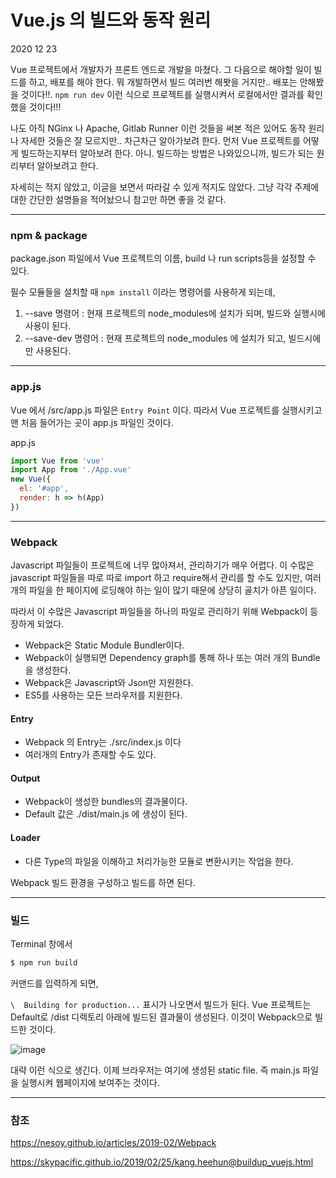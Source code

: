 # Vue.js 의 빌드와 동작 원리

2020 12 23

Vue 프로젝트에서 개발자가 프론트 엔드로 개발을 마쳤다. 그 다음으로 해야할 일이 빌드를 하고, 배포를 해야 한다. 뭐 개발하면서 빌드 여러번 해봣을 거지만.. 배포는 안해봤을 것이다!!. `npm run dev` 이런 식으로 프로젝트를 실행시켜서 로컬에서만 결과를 확인했을 것이다!!!

나도 아직 NGinx 나 Apache, Gitlab Runner 이런 것들을 써본 적은 있어도 동작 원리나 자세한 것들은 잘 모르지만.. 차근차근 알아가보려 한다. 먼저 Vue 프로젝트를 어떻게 빌드하는지부터 알아보려 한다. 아니. 빌드하는 방법은 나와있으니까, 빌드가 되는 원리부터 알아보려고 한다.

자세히는 적지 않았고, 이글을 보면서 따라갈 수 있게 적지도 않았다. 그냥 각각 주제에 대한 간단한 설명들을 적어놨으니 참고만 하면 좋을 것 같다.

---

### npm & package

package.json 파일에서 Vue 프로젝트의 이름, build 나 run scripts등을 설정할 수 있다.

필수 모듈들을 설치할 때 `npm install` 이라는 명령어를 사용하게 되는데, 

1. --save 명령어 : 현재 프로젝트의 node_modules에 설치가 되며, 빌드와 실행시에 사용이 된다.
2. --save-dev 명령어 : 현재 프로젝트의 node_modules 에 설치가 되고, 빌드시에만 사용된다. 

---

### app.js

Vue 에서  /src/app.js 파일은 `Entry Point` 이다. 따라서 Vue 프로젝트를 실행시키고 맨 처음 들어가는 곳이 app.js 파일인 것이다.

app.js

```javascript
import Vue from 'vue'
import App from './App.vue'
new Vue({
  el: '#app',
  render: h => h(App)
})
```

---

### Webpack

Javascript 파일들이 프로젝트에 너무 많아져서, 관리하기가 매우 어렵다. 이 수많은 javascript 파일들을 따로 따로 import 하고 require해서 관리를 할 수도 있지만, 여러 개의 파일을 한 페이지에 로딩해야 하는 일이 많기 때문에 상당히 골치가 아픈 일이다.

따라서 이 수많은 Javascript 파일들을 하나의 파일로 관리하기 위해 Webpack이 등장하게 되었다.

- Webpack은 Static Module Bundler이다.
- Webpack이 실행되면 Dependency graph를 통해 하나 또는 여러 개의 Bundle을 생성한다.
- Webpack은 Javascript와 Json만 지원한다.
- ES5를 사용하는 모든 브라우저를 지원한다.

#### Entry

- Webpack 의 Entry는 ./src/index.js 이다
- 여러개의 Entry가 존재할 수도 있다.

#### Output

- Webpack이 생성한 bundles의 결과물이다.
- Default 값은 ./dist/main.js 에 생성이 된다.

#### Loader

- 다른 Type의 파일을 이해하고 처리가능한 모듈로 변환시키는 작업을 한다.



Webpack 빌드 환경을 구성하고 빌드를 하면 된다.

---

### 빌드

Terminal 창에서 

```bash
$ npm run build
```

커맨드를 입력하게 되면, 

`\  Building for production...` 표시가 나오면서 빌드가 된다. Vue 프로젝트는 Default로 /dist 디렉토리 아래에 빌드된 결과물이 생성된다. 이것이 Webpack으로 빌드한 것이다.

![image](https://user-images.githubusercontent.com/28242038/102968430-33d44800-4537-11eb-9f7f-d10e50c58f9a.png)

대략 이런 식으로 생긴다. 이제 브라우저는 여기에 생성된 static file. 즉 main.js 파일을 실행시켜 웹페이지에 보여주는 것이다.

---

### 참조

https://nesoy.github.io/articles/2019-02/Webpack

https://skypacific.github.io/2019/02/25/kang.heehun@buildup_vuejs.html
